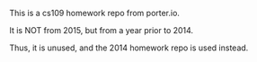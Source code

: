This is a cs109 homework repo from porter.io.

It is NOT from 2015, but from a year prior to 2014.

Thus, it is unused, and the 2014 homework repo is used instead.
